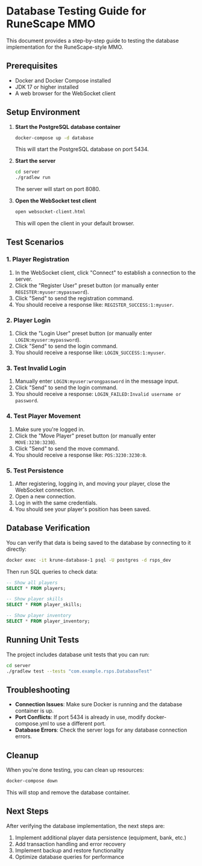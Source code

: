 # Database Testing Guide for RuneScape MMO

This document provides a step-by-step guide to testing the database implementation for the RuneScape-style MMO.

## Prerequisites

- Docker and Docker Compose installed
- JDK 17 or higher installed
- A web browser for the WebSocket client

## Setup Environment

1. **Start the PostgreSQL database container**

   ```bash
   docker-compose up -d database
   ```

   This will start the PostgreSQL database on port 5434.

2. **Start the server**

   ```bash
   cd server
   ./gradlew run
   ```

   The server will start on port 8080.

3. **Open the WebSocket test client**

   ```bash
   open websocket-client.html
   ```

   This will open the client in your default browser.

## Test Scenarios

### 1. Player Registration

1. In the WebSocket client, click "Connect" to establish a connection to the server.
2. Click the "Register User" preset button (or manually enter `REGISTER:myuser:mypassword`).
3. Click "Send" to send the registration command.
4. You should receive a response like: `REGISTER_SUCCESS:1:myuser`.

### 2. Player Login

1. Click the "Login User" preset button (or manually enter `LOGIN:myuser:mypassword`).
2. Click "Send" to send the login command.
3. You should receive a response like: `LOGIN_SUCCESS:1:myuser`.

### 3. Test Invalid Login

1. Manually enter `LOGIN:myuser:wrongpassword` in the message input.
2. Click "Send" to send the login command.
3. You should receive a response: `LOGIN_FAILED:Invalid username or password`.

### 4. Test Player Movement

1. Make sure you're logged in.
2. Click the "Move Player" preset button (or manually enter `MOVE:3230:3230`).
3. Click "Send" to send the move command.
4. You should receive a response like: `POS:3230:3230:0`.

### 5. Test Persistence

1. After registering, logging in, and moving your player, close the WebSocket connection.
2. Open a new connection.
3. Log in with the same credentials.
4. You should see your player's position has been saved.

## Database Verification

You can verify that data is being saved to the database by connecting to it directly:

```bash
docker exec -it krune-database-1 psql -U postgres -d rsps_dev
```

Then run SQL queries to check data:

```sql
-- Show all players
SELECT * FROM players;

-- Show player skills
SELECT * FROM player_skills;

-- Show player inventory
SELECT * FROM player_inventory;
```

## Running Unit Tests

The project includes database unit tests that you can run:

```bash
cd server
./gradlew test --tests "com.example.rsps.DatabaseTest"
```

## Troubleshooting

- **Connection Issues**: Make sure Docker is running and the database container is up.
- **Port Conflicts**: If port 5434 is already in use, modify docker-compose.yml to use a different port.
- **Database Errors**: Check the server logs for any database connection errors.

## Cleanup

When you're done testing, you can clean up resources:

```bash
docker-compose down
```

This will stop and remove the database container.

## Next Steps

After verifying the database implementation, the next steps are:

1. Implement additional player data persistence (equipment, bank, etc.)
2. Add transaction handling and error recovery
3. Implement backup and restore functionality
4. Optimize database queries for performance 